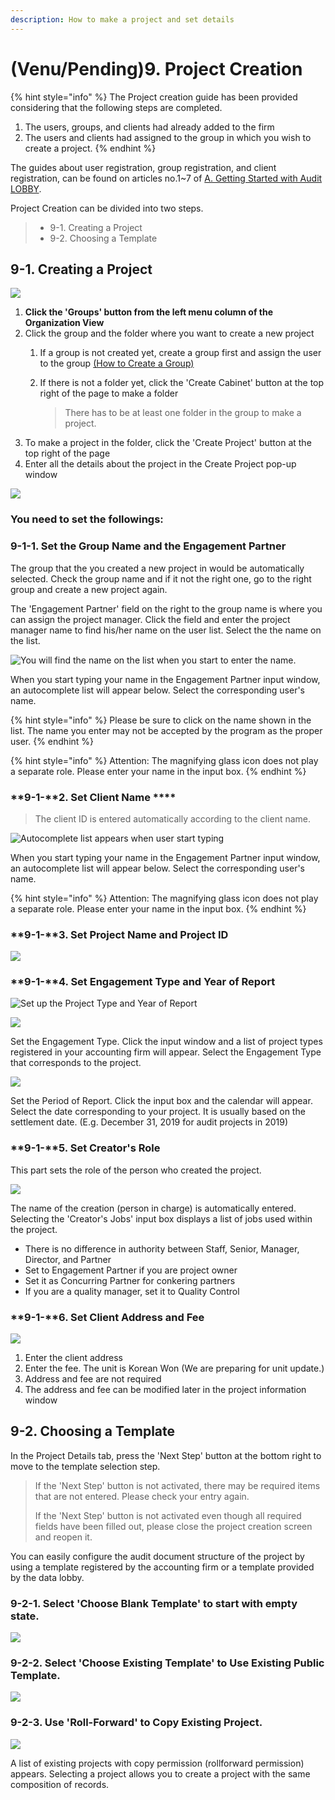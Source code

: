 ```yaml
---
description: How to make a project and set details
---
```


# \(Venu/Pending\)9. Project Creation

{% hint style="info" %}
The Project creation guide has been provided considering that the following steps are completed.

1. The users, groups, and clients had already added to the firm
2. The users and clients had assigned to the group in which you wish to create a project.
{% endhint %}

The guides about user registration, group registration, and client registration, can be found on articles no.1~7 of [A. Getting Started with Audit LOBBY](./).

Project Creation can be divided into two steps.

> * 9-1. Creating a Project
> * 9-2. Choosing a Template

## 9-1. Creating a Project

![](../../.gitbook/assets/a_8_1-1.jpg)

1. **Click the 'Groups' button from the left menu column of the Organization View**
2. Click the group and the folder where you want to create a new project
   1. If a group is not created yet, create a group first and assign the user to the group [\(How to Create a Group\)](x.-group-1.md)
   2. If there is not a folder yet, click the 'Create Cabinet' button at the top right of the page to make a folder

      > There has to be at least one folder in the group to make a project.
3. To make a project in the folder, click the 'Create Project' button at the top right of the page
4. Enter all the details about the project in the Create Project pop-up window

![](../../.gitbook/assets/a_8_2.jpg)

### You need to set the followings:

### **9-1-1. Set the Group Name and the Engagement Partner**

The group that the you created a new project in would be automatically selected. Check the group name and if it not the right one, go to the right group and create a new project again.

The 'Engagement Partner' field on the right to the group name is where you can assign the project manager. Click the field and enter the project manager name to find his/her name on the user list. Select the the name on the list.

![You will find the name on the list when you start to enter the name.](../../.gitbook/assets/image-64.png)

When you start typing your name in the Engagement Partner input window, an autocomplete list will appear below. Select the corresponding user's name.

{% hint style="info" %}
Please be sure to click on the name shown in the list. The name you enter may not be accepted by the program as the proper user.
{% endhint %}

{% hint style="info" %}
Attention: The magnifying glass icon does not play a separate role. Please enter your name in the input box. 
{% endhint %}

### **9-1-**2. Set Client Name  ****

> The client ID is entered automatically according to the client name.

![Autocomplete list appears when user start typing](../../.gitbook/assets/client-select-input-edited_for-web.jpg)

When you start typing your name in the Engagement Partner input window, an autocomplete list will appear below. Select the corresponding user's name. 

{% hint style="info" %}
Attention: The magnifying glass icon does not play a separate role. Please enter your name in the input box. 
{% endhint %}

### **9-1-**3. Set Project Name and Project ID

![](../../.gitbook/assets/project-title-and-id_for-web.jpg)

### **9-1-**4. Set Engagement Type and Year of Report

![Set up the Project Type and Year of Report](../../.gitbook/assets/engagement-type_and_period-of-report_for-web.jpg)

![](../../.gitbook/assets/a_8_5.jpg)

Set the Engagement Type. Click the input window and a list of project types registered in your accounting firm will appear. Select the Engagement Type that corresponds to the project.

![](../../.gitbook/assets/a_8_6.jpg)

Set the Period of Report. Click the input box and the calendar will appear. Select the date corresponding to your project. It is usually based on the settlement date. \(E.g. December 31, 2019 for audit projects in 2019\)

### **9-1-**5. Set Creator's Role 

This part sets the role of the person who created the project.

![](../../.gitbook/assets/a_8_7.jpg)



The name of the creation \(person in charge\) is automatically entered. Selecting the 'Creator's Jobs' input box displays a list of jobs used within the project. 

* There is no difference in authority between Staff, Senior, Manager, Director, and Partner
* Set to Engagement Partner if you are project owner
* Set it as Concurring Partner for conkering partners
* If you are a quality manager, set it to Quality Control

### **9-1-**6. Set Client Address and Fee

![](../../.gitbook/assets/address_and_fee_for-web.jpg)

1. Enter the client address
2. Enter the fee. The unit is Korean Won \(We are preparing for unit update.\) 
3. Address and fee are not required 
4. The address and fee can be modified later in the project information window

## 9-2. Choosing a Template

In the Project Details tab, press the 'Next Step' button at the bottom right to move to the template selection step.

> If the 'Next Step' button is not activated, there may be required items that are not entered. Please check your entry again. 
>
> If the 'Next Step' button is not activated even though all required fields have been filled out, please close the project creation screen and reopen it.

You can easily configure the audit document structure of the project by using a template registered by the accounting firm or a template provided by the data lobby.

### 9-2-1. Select 'Choose Blank Template' to start with empty state.

![](../../.gitbook/assets/a_8_8.jpg)



### 9-2-2. Select 'Choose Existing Template' to Use Existing Public Template.

![ ](../../.gitbook/assets/a_8_8_create_project_by_template.jpg)

### 9-2-3. Use 'Roll-Forward' to Copy Existing Project.

![](../../.gitbook/assets/a_8_8_create_project_by_roll-forward.jpg)

A list of existing projects with copy permission \(rollforward permission\) appears. Selecting a project allows you to create a project with the same composition of records. 

